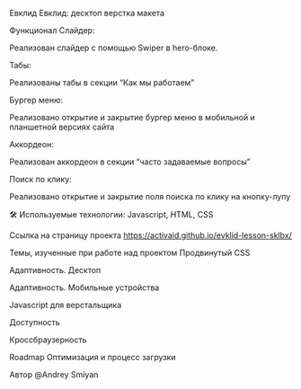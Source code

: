 Евклид
Евклид: десктоп верстка макета

Функционал
Слайдер:

  Реализован слайдер с помощью Swiper в hero-блоке. 

Табы:

  Реализованы табы в секции “Как мы работаем” 

Бургер меню:

  Реализовано открытие и закрытие бургер меню в мобильной и планшетной версиях сайта 

Аккордеон:
  
  Реализован аккордеон в секции “часто задаваемые вопросы”
  
Поиск по клику:
  
  Реализовано открытие и закрытие поля поиска по клику на кнопку-лупу
  
🛠 Используемые технологии:
Javascript, HTML, CSS

Ссылка на страницу проекта
https://activaid.github.io/evklid-lesson-sklbx/

Темы, изученные при работе над проектом
Продвинутый CSS

Адаптивность. Десктоп

Адаптивность. Мобильные устройства

Javascript для верстальщика

Доступность

Кроссбраузерность


Roadmap
Оптимизация и процесс загрузки


Автор
@Andrey Smiyan
